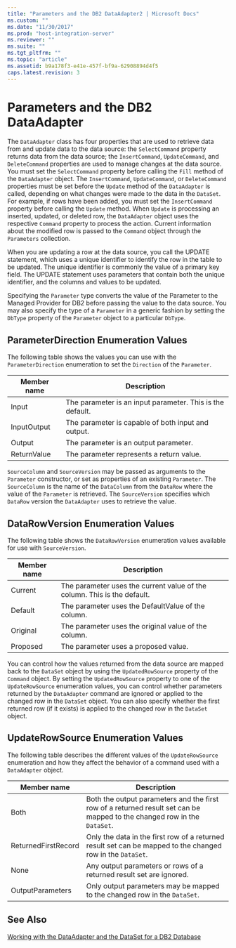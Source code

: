 ```yaml
---
title: "Parameters and the DB2 DataAdapter2 | Microsoft Docs"
ms.custom: ""
ms.date: "11/30/2017"
ms.prod: "host-integration-server"
ms.reviewer: ""
ms.suite: ""
ms.tgt_pltfrm: ""
ms.topic: "article"
ms.assetid: b9a178f3-e41e-457f-bf9a-62908894d4f5
caps.latest.revision: 3
---
```

# Parameters and the DB2 DataAdapter
The `DataAdapter` class has four properties that are used to retrieve data from and update data to the data source: the `SelectCommand` property returns data from the data source; the `InsertCommand`, `UpdateCommand`, and `DeleteCommand` properties are used to manage changes at the data source. You must set the `SelectCommand` property before calling the `Fill` method of the `DataAdapter` object. The `InsertCommand`, `UpdateCommand`, or `DeleteCommand` properties must be set before the `Update` method of the `DataAdapter` is called, depending on what changes were made to the data in the `DataSet`. For example, if rows have been added, you must set the `InsertCommand` property before calling the `Update` method. When `Update` is processing an inserted, updated, or deleted row, the `DataAdapter` object uses the respective `Command` property to process the action. Current information about the modified row is passed to the `Command` object through the `Parameters` collection.  
  
 When you are updating a row at the data source, you call the UPDATE statement, which uses a unique identifier to identify the row in the table to be updated. The unique identifier is commonly the value of a primary key field. The UPDATE statement uses parameters that contain both the unique identifier, and the columns and values to be updated.  
  
 Specifying the `Parameter` type converts the value of the Parameter to the Managed Provider for DB2 before passing the value to the data source. You may also specify the type of a `Parameter` in a generic fashion by setting the `DbType` property of the `Parameter` object to a particular `DbType`.  
  
## ParameterDirection Enumeration Values  
 The following table shows the values you can use with the `ParameterDirection` enumeration to set the `Direction` of the `Parameter`.  
  
|Member name|Description|  
|-----------------|-----------------|  
|Input|The parameter is an input parameter. This is the default.|  
|InputOutput|The parameter is capable of both input and output.|  
|Output|The parameter is an output parameter.|  
|ReturnValue|The parameter represents a return value.|  
  
 `SourceColumn` and `SourceVersion` may be passed as arguments to the `Parameter` constructor, or set as properties of an existing `Parameter`. The `SourceColumn` is the name of the `DataColumn` from the `DataRow` where the value of the `Parameter` is retrieved. The `SourceVersion` specifies which `DataRow` version the `DataAdapter` uses to retrieve the value.  
  
## DataRowVersion Enumeration Values  
 The following table shows the `DataRowVersion` enumeration values available for use with `SourceVersion`.  
  
|Member name|Description|  
|-----------------|-----------------|  
|Current|The parameter uses the current value of the column. This is the default.|  
|Default|The parameter uses the DefaultValue of the column.|  
|Original|The parameter uses the original value of the column.|  
|Proposed|The parameter uses a proposed value.|  
  
 You can control how the values returned from the data source are mapped back to the `DataSet` object by using the `UpdatedRowSource` property of the `Command` object. By setting the `UpdatedRowSource` property to one of the `UpdateRowSource` enumeration values, you can control whether parameters returned by the `DataAdapter` command are ignored or applied to the changed row in the `DataSet` object. You can also specify whether the first returned row (if it exists) is applied to the changed row in the `DataSet` object.  
  
## UpdateRowSource Enumeration Values  
 The following table describes the different values of the `UpdateRowSource` enumeration and how they affect the behavior of a command used with a `DataAdapter` object.  
  
|Member name|Description|  
|-----------------|-----------------|  
|Both|Both the output parameters and the first row of a returned result set can be mapped to the changed row in the `DataSet`.|  
|ReturnedFirstRecord|Only the data in the first row of a returned result set can be mapped to the changed row in the `DataSet`.|  
|None|Any output parameters or rows of a returned result set are ignored.|  
|OutputParameters|Only output parameters may be mapped to the changed row in the `DataSet`.|  
  
## See Also  
 [Working with the DataAdapter and the DataSet for a DB2 Database](../HIS2010/working-with-the-dataadapter-and-the-dataset-for-a-db2-database2.md)